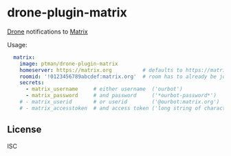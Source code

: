 # drone-plugin-matrix

[Drone](https://drone.io/) notifications to [Matrix](https://matrix.org/)

Usage:

```yaml
  matrix:
    image: ptman/drone-plugin-matrix
    homeserver: https://matrix.org          # defaults to https://matrix.org
    roomid: '!0123456789abcdef:matrix.org'  # room has to already be joined
    secrets:
      - matrix_username     # either username  ('ourbot')
      - matrix_password     # and password     ('*ourbot-password*')
    # - matrix_userid       # or userid        ('@ourbot:matrix.org')
    # - matrix_accesstoken  # and access token ('long string of characters')
```

## License

ISC
